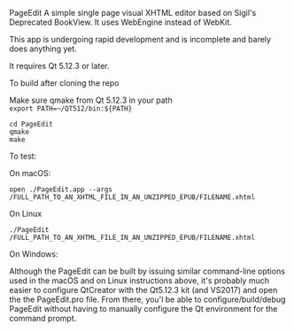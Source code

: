 PageEdit
A simple single page visual XHTML editor based on Sigil's Deprecated BookView.
It uses WebEngine instead of WebKit.

This app is undergoing rapid development and is incomplete and barely does anything yet.

It requires Qt 5.12.3 or later.

To build after cloning the repo

Make sure qmake from Qt 5.12.3 in your path<br>
`export PATH=~/QT512/bin:${PATH}`

`cd PageEdit`<br>
`qmake`<br>
`make`


To test:

On macOS:

`open ./PageEdit.app --args /FULL_PATH_TO_AN_XHTML_FILE_IN_AN_UNZIPPED_EPUB/FILENAME.xhtml`

On Linux

`./PageEdit /FULL_PATH_TO_AN_XHTML_FILE_IN_AN_UNZIPPED_EPUB/FILENAME.xhtml`

On Windows:

Although the PageEdit can be built by issuing similar command-line options used in the macOS and on Linux instructions above, it's probably much easier to configure QtCreator with the Qt5.12.3 kit (and VS2017) and open the the PageEdit.pro file. From there, you'l be able to configure/build/debug PageEdit without having to manually configure the Qt environment for the command prompt.
